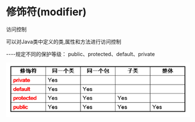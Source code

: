# 修饰符(modifier)

访问控制

可以对Java类中定义的类,属性和方法进行访问控制

----规定不同的保护等级： public、protected、default、private

![file://C:\Users\ADMINI~1\AppData\Local\Temp\ct_tmp/1.png](assets/clip_image001-1548331837553.png)

